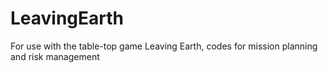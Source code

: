 # LeavingEarth
For use with the table-top game Leaving Earth, codes for mission planning and risk management
